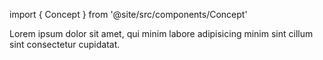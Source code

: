 import { Concept } from '@site/src/components/Concept'

<Concept
  title = "Reactivity"
  kind  = "Core"
  block = {true}>
Lorem ipsum dolor sit amet, qui minim labore adipisicing minim sint cillum sint consectetur cupidatat.  
</Concept>

